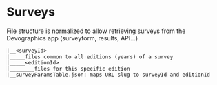 # Surveys

File structure is normalized to allow retrieving surveys from the Devographics app (surveyform, results, API...)
```
|__<surveyId>
|_____files common to all editions (years) of a survey
|_____<editionId>
|________files for this specific edition
|__surveyParamsTable.json: maps URL slug to surveyId and editionId
```